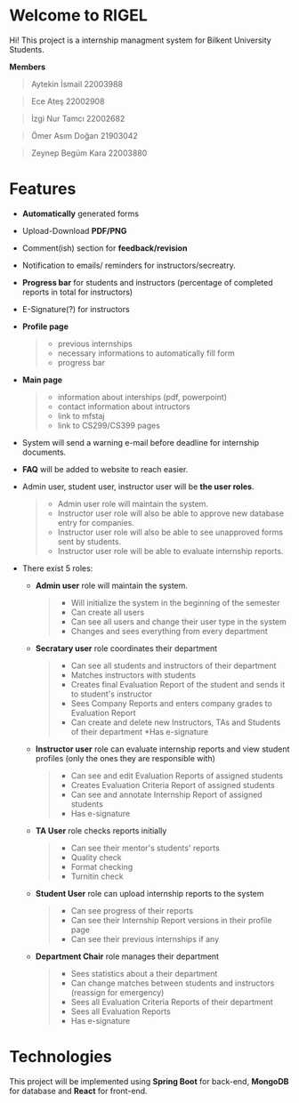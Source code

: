 # Welcome to RIGEL

Hi! This project is a internship managment system for Bilkent University Students.

**Members**
>Aytekin İsmail 22003988

>Ece Ateş 22002908

>İzgi Nur Tamcı 22002682

>Ömer Asım Doğan 21903042

>Zeynep Begüm Kara 22003880


# Features

-	**Automatically** generated forms

- 	Upload-Download **PDF/PNG**

- 	Comment(ish) section for **feedback/revision**

- 	Notification to emails/ reminders for instructors/secreatry.

- 	**Progress bar** for students and instructors (percentage of completed reports in total for instructors)

-  	E-Signature(?) for instructors

-   **Profile page**
	> - previous internships
	> - necessary informations to automatically fill form
	> - progress bar
    
-   **Main page** 
  	> - information about interships (pdf, powerpoint)
  	> - contact information about intructors
  	> - link to mfstaj
  	> - link to CS299/CS399 pages

-   System will send a warning e-mail before deadline for internship documents.
    
-   **FAQ** will be added to website to reach easier.
    
-   Admin user, student user, instructor user will be **the user roles**.
	> -   Admin user role will maintain the system.
	> -   Instructor user role will also be able to approve new database entry for companies.
	> -   Instructor user role will also be able to see unapproved forms sent by students.
	> -  Instructor user role will be able to evaluate internship reports.
	
-   There exist 5 roles:
	 -  **Admin user** role will maintain the system.
		>* Will initialize the system in the beginning of the semester
		>* Can create all users
		>* Can see all users and change their user type in the system
		>* Changes and sees everything from every department
		
	- **Secratary user** role coordinates their department
		>* Can see all students and instructors of their department
		>* Matches instructors with students
		>* Creates final Evaluation Report of the student and sends it to student's instructor
		>* Sees Company Reports and enters company grades to Evaluation Report
		>* Can create and delete new Instructors, TAs and Students of their department
		>*Has e-signature

	 -  **Instructor user** role can evaluate internship reports and view student profiles (only the ones they are responsible with)
		>* Can see and edit Evaluation Reports of assigned students
		>* Creates Evaluation Criteria Report of assigned students
		>* Can see and annotate Internship Report of assigned students
		>* Has e-signature
		
	 - **TA User** role checks reports initially 
		>* Can see their mentor's students' reports
	 	>* Quality check
		>* Format checking
		>* Turnitin check
	
	 - **Student User** role can upload internship reports to the system
		>* Can see progress of their reports
		>* Can see their Internship Report versions in their profile page
		>* Can see their previous internships if any

	- **Department Chair** role manages their department
		>* Sees statistics about a their department
		>* Can change matches between students and instructors (reassign for emergency)
		>* Sees all Evaluation Criteria Reports of their department
		>* Sees all Evaluation Reports
		>* Has e-signature

# Technologies
This project will be implemented using **Spring Boot** for back-end, **MongoDB** for database and **React** for front-end.

